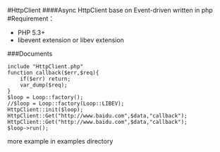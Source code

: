 #HttpClient
####Async HttpClient base on Event-driven written in php
#Requirement：
- PHP 5.3+
- libevent extension or libev extension 

###Documents
```
include "HttpClient.php"  
function callback($err,$req){  
	if($err) return;  
	var_dump($req);  
}
$loop = Loop::factory();
//$loop = Loop::factory(Loop::LIBEV);
HttpClient::init($loop);
HttpClient::Get("http://www.baidu.com",$data,"callback");
HttpClient::Get("http://www.baidu.com",$data,"callback");
$loop->run();
```
more example in examples directory
